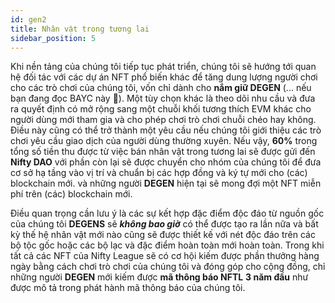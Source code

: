 ```yaml
---
id: gen2
title: Nhân vật trong tương lai
sidebar_position: 5
---
```


Khi nền tảng của chúng tôi tiếp tục phát triển, chúng tôi sẽ hướng tới quan hệ đối tác với các dự án NFT phổ biến khác để tăng dung lượng người chơi cho các trò chơi của chúng tôi, vốn chỉ dành cho **nắm giữ DEGEN** (... nếu bạn đang đọc BAYC này 💜). Một tùy chọn khác là theo dõi nhu cầu và đưa ra quyết định có mở rộng sang một chuỗi khối tương thích EVM khác cho người dùng mới tham gia và cho phép chơi trò chơi chuỗi chéo hay không. Điều này cũng có thể trở thành một yêu cầu nếu chúng tôi giới thiệu các trò chơi yêu cầu giao dịch của người dùng thường xuyên. Nếu vậy, **60%** trong tổng số tiền thu được từ việc bán nhân vật trong tương lai sẽ được gửi đến **Nifty DAO** với phần còn lại sẽ được chuyển cho nhóm của chúng tôi để đưa cơ sở hạ tầng vào vị trí và chuẩn bị các hợp đồng và ký tự mới cho (các) blockchain mới. và những người **DEGEN** hiện tại sẽ mong đợi một NFT miễn phí trên (các) blockchain mới.

Điều quan trọng cần lưu ý là các sự kết hợp đặc điểm độc đáo từ nguồn gốc của chúng tôi **DEGENS** sẽ **_không bao giờ_** có thể được tạo ra lần nữa và bất kỳ thế hệ nhân vật mới nào cũng sẽ được thiết kế với nét độc đáo trên các bộ tộc gốc hoặc các bộ lạc và đặc điểm hoàn toàn mới hoàn toàn. Trong khi tất cả các NFT của Nifty League sẽ có cơ hội kiếm được phần thưởng hàng ngày bằng cách chơi trò chơi của chúng tôi và đóng góp cho cộng đồng, chỉ những người **DEGEN** mới kiếm được **mã thông báo NFTL** **3 năm đầu** như được mô tả trong phát hành mã thông báo của chúng tôi.
